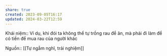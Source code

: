 ```yaml
---
share: true
created: 2023-09-05T16:17
updated: 2024-03-22T12:59
---
```

Khái niệm:: 
Ví dụ, khi đói ta không thể tự trồng rau để ăn, mà phải đi làm để có tiền để mua rau của người khác

Nguồn:: [[Tự ngẫm nghĩ, trải nghiệm]]
